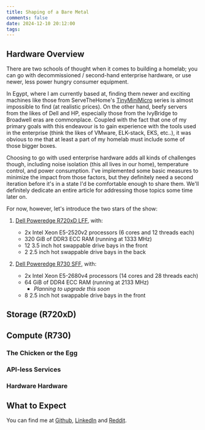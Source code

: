 ```yaml
---
title: Shaping of a Bare Metal
comments: false
date: 2024-12-10 20:12:00
tags:
---
```


## Hardware Overview

There are two schools of thought when it comes to building a homelab; you can go
with decommissioned / second-hand enterprise hardware, or use newer, less power
hungry consumer equipment.

In Egypt, where I am currently based at, finding them newer and exciting machines
like those from ServeTheHome's [TinyMiniMicro](https://www.google.com/url?sa=t&rct=j&q=&esrc=s&source=web&cd=&ved=2ahUKEwiZj9TtlNaDAxWziP0HHSjEBoUQFnoECBQQAQ&url=https%3A%2F%2Fwww.servethehome.com%2Fintroducing-project-tinyminimicro-home-lab-revolution%2F&usg=AOvVaw1yr1FwmWWdNn5wK7LwByrM&opi=89978449) series is almost impossible to find
(at realistic prices). On the other hand, beefy servers from the likes of Dell and HP, especially those from the IvyBridge to Broadwell eras are commonplace. Coupled with the fact that one of my primary goals with this endeavour is to gain experience with
the tools used in the enterprise (think the likes of VMware, ELK-stack, EKS, etc..), it was obvious to me that at least a part of my homelab must include some of those bigger boxes.

Choosing to go with used enterprise hardware adds all kinds of challenges though, including noise isolation (this all lives in our home), temperature control, and power consumption. I've implemented some basic measures to minimize the impact from those factors, but they definitely need a second iteration before it's in a state I'd be comfortable enough to share them. We'll definitely dedicate an entire article for addressing those topics some time later on.

For now, however, let's introduce the two stars of the show:

1. [Dell Poweredge R720xD LFF](https://www.dell.com/support/home/en-us/product-support/product/poweredge-r720xd/docs), with:
   - 2x Intel Xeon E5-2520v2 processors (6 cores and 12 threads each)
   - 320 GiB of DDR3 ECC RAM (running at 1333 MHz)
   - 12 3.5 inch hot swappable drive bays in the front
   - 2 2.5 inch hot swappable drive bays in the back

2. [Dell Poweredge R730 SFF](https://www.dell.com/support/home/en-us/product-support/product/poweredge-r730/docs), with:
   - 2x Intel Xeon E5-2680v4 processors (14 cores and 28 threads each)
   - 64 GiB of DDR4 ECC RAM (running at 2133 MHz)
     - *Planning to upgrade this soon*
   - 8 2.5 inch hot swappable drive bays in the front

## Storage (R720xD)

## Compute (R730)

### The Chicken or the Egg

### API-less Services

### Hardware Hardware

## What to Expect

You can find me at [Github](https://github.com/dejarikra), [LinkedIn](https://www.linkedin.com/in/dejarikra/) and [Reddit](https://www.reddit.com/user/dejarikra).
